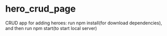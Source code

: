 # hero_crud_page
CRUD app for adding heroes: run npm install(for download dependencies), and then run npm start(to start local server)
